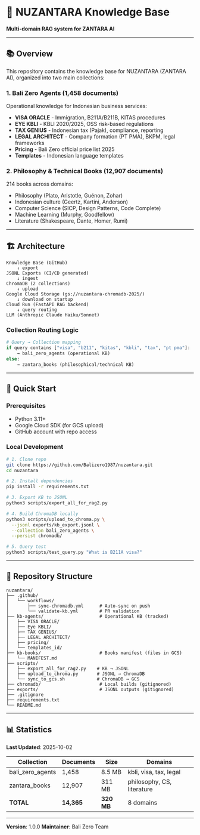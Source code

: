 # 🌸 NUZANTARA Knowledge Base

**Multi-domain RAG system for ZANTARA AI**

---

## 📚 Overview

This repository contains the knowledge base for NUZANTARA (ZANTARA AI), organized into two main collections:

### 1. **Bali Zero Agents** (1,458 documents)
Operational knowledge for Indonesian business services:

- **VISA ORACLE** - Immigration, B211A/B211B, KITAS procedures
- **EYE KBLI** - KBLI 2020/2025, OSS risk-based regulations
- **TAX GENIUS** - Indonesian tax (Pajak), compliance, reporting
- **LEGAL ARCHITECT** - Company formation (PT PMA), BKPM, legal frameworks
- **Pricing** - Bali Zero official price list 2025
- **Templates** - Indonesian language templates

### 2. **Philosophy & Technical Books** (12,907 documents)
214 books across domains:
- Philosophy (Plato, Aristotle, Guénon, Zohar)
- Indonesian culture (Geertz, Kartini, Anderson)
- Computer Science (SICP, Design Patterns, Code Complete)
- Machine Learning (Murphy, Goodfellow)
- Literature (Shakespeare, Dante, Homer, Rumi)

---

## 🏗️ Architecture

```
Knowledge Base (GitHub)
    ↓ export
JSONL Exports (CI/CD generated)
    ↓ ingest
ChromaDB (2 collections)
    ↓ upload
Google Cloud Storage (gs://nuzantara-chromadb-2025/)
    ↓ download on startup
Cloud Run (FastAPI RAG backend)
    ↓ query routing
LLM (Anthropic Claude Haiku/Sonnet)
```

### Collection Routing Logic

```python
# Query → Collection mapping
if query contains ["visa", "b211", "kitas", "kbli", "tax", "pt pma"]:
    → bali_zero_agents (operational KB)
else:
    → zantara_books (philosophical/technical KB)
```

---

## 🚀 Quick Start

### Prerequisites
- Python 3.11+
- Google Cloud SDK (for GCS upload)
- GitHub account with repo access

### Local Development

```bash
# 1. Clone repo
git clone https://github.com/Balizero1987/nuzantara.git
cd nuzantara

# 2. Install dependencies
pip install -r requirements.txt

# 3. Export KB to JSONL
python3 scripts/export_all_for_rag2.py

# 4. Build ChromaDB locally
python3 scripts/upload_to_chroma.py \
  --jsonl exports/kb_export.jsonl \
  --collection bali_zero_agents \
  --persist chromadb/

# 5. Query test
python3 scripts/test_query.py "What is B211A visa?"
```

---

## 📂 Repository Structure

```
nuzantara/
├── .github/
│   └── workflows/
│       ├── sync-chromadb.yml      # Auto-sync on push
│       └── validate-kb.yml        # PR validation
├── kb-agents/                     # Operational KB (tracked)
│   ├── VISA ORACLE/
│   ├── Eye KBLI/
│   ├── TAX GENIUS/
│   ├── LEGAL ARCHITECT/
│   ├── pricing/
│   └── templates_id/
├── kb-books/                      # Books manifest (files in GCS)
│   └── MANIFEST.md
├── scripts/
│   ├── export_all_for_rag2.py    # KB → JSONL
│   ├── upload_to_chroma.py       # JSONL → ChromaDB
│   └── sync_to_gcs.sh            # ChromaDB → GCS
├── chromadb/                      # Local builds (gitignored)
├── exports/                       # JSONL outputs (gitignored)
├── .gitignore
├── requirements.txt
└── README.md
```

---

## 📊 Statistics

**Last Updated**: 2025-10-02

| Collection | Documents | Size | Domains |
|------------|-----------|------|---------|
| bali_zero_agents | 1,458 | 8.5 MB | kbli, visa, tax, legal |
| zantara_books | 12,907 | 311 MB | philosophy, CS, literature |
| **TOTAL** | **14,365** | **320 MB** | 8 domains |

---

**Version**: 1.0.0
**Maintainer**: Bali Zero Team